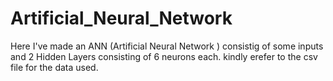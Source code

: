 # Artificial_Neural_Network
Here I've made an ANN (Artificial Neural Network ) consistig of some inputs and 2 Hidden Layers consisting of 6 neurons each.
kindly erefer to the csv file for the data used.

